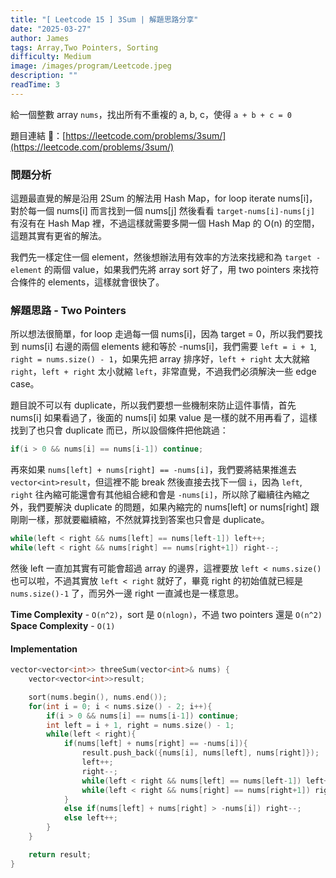 ```yaml
---
title: "[ Leetcode 15 ] 3Sum | 解題思路分享"
date: "2025-03-27"
author: James
tags: Array,Two Pointers, Sorting
difficulty: Medium
image: /images/program/Leetcode.jpeg
description: ""
readTime: 3
---
```


給一個整數 array `nums`，找出所有不重複的 a, b, c，使得 `a + b + c = 0`

題目連結 🔗：[https://leetcode.com/problems/3sum/](https://leetcode.com/problems/3sum/)

### **問題分析**

這題最直覺的解是沿用 2Sum 的解法用 Hash Map，for loop iterate nums[i]，對於每一個 nums[i] 而言找到一個 nums[j] 然後看看 `target-nums[i]-nums[j]` 有沒有在 Hash Map 裡，不過這樣就需要多開一個 Hash Map 的 O(n) 的空間，這題其實有更省的解法。

我們先一樣定住一個 element，然後想辦法用有效率的方法來找總和為 `target - element` 的兩個 value，如果我們先將 array sort 好了，用 two pointers 來找符合條件的 elements，這樣就會很快了。

### **解題思路 - Two Pointers**

所以想法很簡單，for loop 走過每一個 nums[i]，因為 target = 0，所以我們要找到 nums[i] 右邊的兩個 elements 總和等於 -nums[i]，我們需要 `left = i + 1`, `right = nums.size() - 1`，如果先把 array 排序好，`left + right` 太大就縮 `right`，`left + right` 太小就縮 `left`，非常直覺，不過我們必須解決一些 edge case。

題目說不可以有 duplicate，所以我們要想一些機制來防止這件事情，首先 nums[i] 如果看過了，後面的 nums[i] 如果 value 是一樣的就不用再看了，這樣找到了也只會 duplicate 而已，所以設個條件把他跳過：

```cpp
if(i > 0 && nums[i] == nums[i-1]) continue;
```

再來如果 `nums[left] + nums[right] == -nums[i]`，我們要將結果推進去 `vector<int>result`，但這裡不能 break 然後直接去找下一個 `i`，因為 `left`, `right` 往內縮可能還會有其他組合總和會是 `-nums[i]`，所以除了繼續往內縮之外，我們要解決 duplicate 的問題，如果內縮完的 nums[left] or nums[right] 跟剛剛一樣，那就要繼續縮，不然就算找到答案也只會是 duplicate。

```cpp
while(left < right && nums[left] == nums[left-1]) left++; 
while(left < right && nums[right] == nums[right+1]) right--; 
```

然後 left 一直加其實有可能會超過 array 的邊界，這裡要放 `left < nums.size()` 也可以啦，不過其實放 `left < right` 就好了，畢竟 right 的初始值就已經是 `nums.size()-1` 了，而另外一邊 right 一直減也是一樣意思。

**Time Complexity** - `O(n^2)`，sort 是 `O(nlogn)`，不過 two pointers 還是 `O(n^2)`<br>
**Space Complexity** - `O(1)`

#### **Implementation**

```cpp
vector<vector<int>> threeSum(vector<int>& nums) {
    vector<vector<int>>result;

    sort(nums.begin(), nums.end());
    for(int i = 0; i < nums.size() - 2; i++){
        if(i > 0 && nums[i] == nums[i-1]) continue;
        int left = i + 1, right = nums.size() - 1;
        while(left < right){
            if(nums[left] + nums[right] == -nums[i]){
                result.push_back({nums[i], nums[left], nums[right]});
                left++;
                right--;
                while(left < right && nums[left] == nums[left-1]) left++; 
                while(left < right && nums[right] == nums[right+1]) right--; 
            }
            else if(nums[left] + nums[right] > -nums[i]) right--;
            else left++;
        }
    }

    return result;
}
```